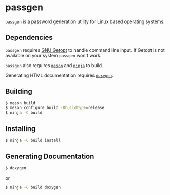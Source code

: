 # passgen

`passgen` is a password generation utility for Linux based operating systems.

## Dependencies

`passgen` requires
[GNU Getopt](https://www.gnu.org/software/libc/manual/html_node/Getopt.html)
to handle command line input. If Getopt is not available on your system
`passgen` won't work.

`passgen` also requires [`meson`](https://mesonbuild.com) and
[`ninja`](https://ninja-build.org) to build.

Generating HTML documentation requires
[`doxygen`](http://www.doxygen.nl/index.html).

## Building

```sh
$ meson build
$ meson configure build -Dbuildtype=release
$ ninja -C build
```

## Installing

```sh
$ ninja -C build install
```

## Generating Documentation

```sh
$ doxygen
```
or

```sh
$ ninja -C build doxygen
```
